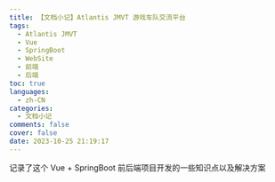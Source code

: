 ```yaml
---
title: 【文档小记】Atlantis JMVT 游戏车队交流平台
tags:
  - Atlantis JMVT
  - Vue
  - SpringBoot
  - WebSite
  - 前端
  - 后端
toc: true
languages:
  - zh-CN
categories:
  - 文档小记
comments: false
cover: false
date: 2023-10-25 21:19:17
---
```


记录了这个 Vue + SpringBoot 前后端项目开发的一些知识点以及解决方案

<!-- more -->


